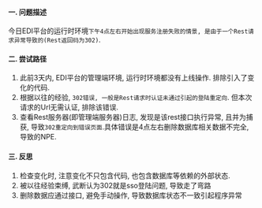 <!-- date: 2019.07.08 18:17 -->
#### 一. 问题描述

今日EDI平台的运行时环境`下午4点左右开始出现服务注册失败的情景, 是由于一个Rest请求异常导致的(Rest返回码为302)`.

#### 二. 尝试路径

1. 此前3天内, EDI平台的管理端环境, 运行时环境都没有上线操作. 排除引入了变化的代码.
2. 根据以往的经验, `302错误, 一般是Rest请求时认证未通过引起的登陆重定向`. 但本次请求的Url无需认证, 排除该错误.
3. 查看Rest服务器(即管理端服务器)日志, 发现是该rest接口执行异常, 且并为捕获, 导致`302重定向到错误页面`.具体错误是4点左右删除数据库相关数据不完全, 导致的NPE.

#### 三. 反思

1. 检查变化时, 注意变化不只包含代码, 也包含数据库等依赖的外部状态.
2. 被以往经验束缚, 武断认为302就是sso登陆问题, 导致走了弯路
3. 删除数据应通过接口, 避免手动操作, 导致数据库状态不一致引起程序异常